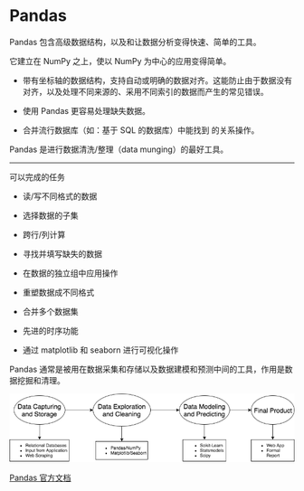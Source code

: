 # Pandas

Pandas 包含高级数据结构，以及和让数据分析变得快速、简单的工具。

它建立在 NumPy 之上，使以 NumPy 为中心的应用变得简单。

- 带有坐标轴的数据结构，支持自动或明确的数据对齐。这能防止由于数据没有对齐，以及处理不同来源的、采用不同索引的数据而产生的常见错误。

- 使用 Pandas 更容易处理缺失数据。

- 合并流行数据库（如：基于 SQL 的数据库）中能找到 的关系操作。

Pandas 是进行数据清洗/整理（data munging）的最好工具。

***

可以完成的任务

- 读/写不同格式的数据

- 选择数据的子集

- 跨行/列计算

- 寻找并填写缺失的数据

- 在数据的独立组中应用操作

- 重塑数据成不同格式

- 合并多个数据集

- 先进的时序功能

- 通过 matplotlib 和 seaborn 进行可视化操作

Pandas 通常是被用在数据采集和存储以及数据建模和预测中间的工具，作用是数据挖掘和清理。

![数据科学管道](./数据科学管道.png)

[Pandas 官方文档](https://pandas.pydata.org/pandas-docs/stable/)
